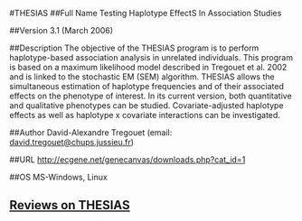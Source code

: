 #THESIAS
##Full Name
Testing Haplotype EffectS In Association Studies

##Version
3.1 (March 2006)

##Description
The objective of the THESIAS program is to perform haplotype-based association analysis in unrelated individuals. This program is based on a maximum likelihood model described in Tregouet et al. 2002 and is linked to the stochastic EM (SEM) algorithm. THESIAS allows the simultaneous estimation of haplotype frequencies and of their associated effects on the phenotype of interest. In its current version, both quantitative and qualitative phenotypes can be studied. Covariate-adjusted haplotype effects as well as haplotype x covariate interactions can be investigated.

##Author
David-Alexandre Tregouet (email: david.tregouet@chups.jussieu.fr)

##URL
http://ecgene.net/genecanvas/downloads.php?cat_id=1

##OS
MS-Windows, Linux


## [Reviews on THESIAS](https://github.com/gaow/genetic-analysis-software/issues/585)